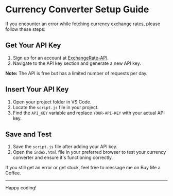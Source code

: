 # Currency Converter Setup Guide

If you encounter an error while fetching currency exchange rates, please follow these steps:

## Get Your API Key
1. Sign up for an account at [ExchangeRate-API](https://www.exchangerate-api.com/).
2. Navigate to the API key section and generate a new API key.

**Note:** The API is free but has a limited number of requests per day.

## Insert Your API Key
1. Open your project folder in VS Code.
2. Locate the `script.js` file in your project.
3. Find the `API_KEY` variable and replace `YOUR-API-KEY` with your actual API key.

## Save and Test

1. Save the `script.js` file after adding your API key.
2. Open the `index.html` file in your preferred browser to test your currency converter and ensure it's functioning correctly.

If you still get an error or get stuck, feel free to message me on Buy Me a Coffee.

---

Happy coding!